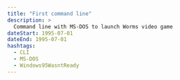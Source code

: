 ```yaml
---
title: "First command line"
description: >
  Command line with MS-DOS to launch Worms video game
dateStart: 1995-07-01
dateEnd: 1995-07-01
hashtags:
  - CLI
  - MS-DOS
  - Windows95WasntReady
---
```

